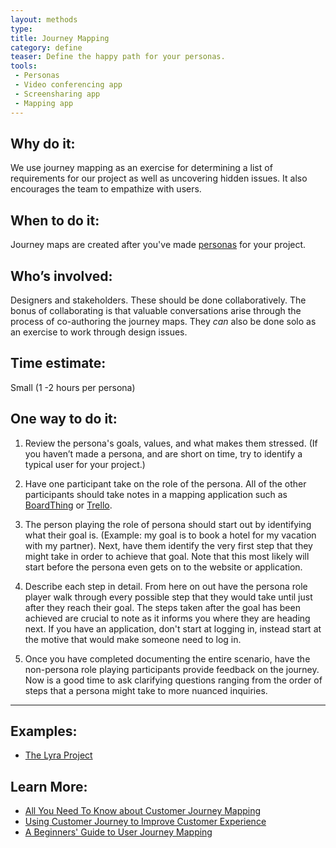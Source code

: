 ```yaml
---
layout: methods
type:
title: Journey Mapping
category: define
teaser: Define the happy path for your personas.
tools:
 - Personas
 - Video conferencing app
 - Screensharing app
 - Mapping app
---
```


## Why do it:

We use journey mapping as an exercise for determining a list of requirements for our project as well as uncovering hidden issues. It also encourages the team to empathize with users.

## When to do it:

Journey maps are created after you've made [personas](/methods/personas/) for your project.


## Who’s involved:

Designers and stakeholders. These should be done collaboratively. The bonus of collaborating is that valuable conversations arise through the process of co-authoring the journey maps. They *can* also be done solo as an exercise to work through design issues.

## Time estimate:

Small (1 -2 hours per persona)

## One way to do it:


1. Review the persona's goals, values, and what makes them stressed. (If you haven’t made a persona, and are short on time, try to identify a typical user for your project.)

2. Have one participant take on the role of the persona. All of the other participants should take notes in a mapping  application such as [BoardThing](http://boardthing.com/main) or [Trello](https://trello.com/).

3.  The person playing the role of persona should start out by identifying what their goal is. (Example: my goal is to book a hotel for my vacation with my partner). Next, have them identify the very first step that they might take in order to achieve that goal. Note that this most likely will start before the persona even gets on to the website or application.

4. Describe each step in detail. From here on out have the persona role player walk through every possible step that they would take until just after they reach their goal. The steps taken after the goal has been achieved are crucial to note as it informs you where they are heading next. If you have an application, don't start at logging in, instead start at the motive that would make someone need to log in.

5. Once you have completed documenting the entire scenario, have the non-persona role playing participants provide feedback on the journey. Now is a good time to ask clarifying questions ranging from the order of steps that a persona might take to more nuanced inquiries.

---

## Examples:
* [The Lyra Project](https://github.com/vega/lyra/search?q=persona&type=Issues&utf8=%E2%9C%93)

## Learn More:
* [All You Need To Know about Customer Journey Mapping ](https://www.smashingmagazine.com/2015/01/all-about-customer-journey-mapping/)
* [Using Customer Journey  to Improve Customer Experience](https://hbr.org/2010/11/using-customer-journey-maps-to)
* [A Beginners' Guide to User Journey Mapping](https://www.appcues.com/blog/user-journey-map)
